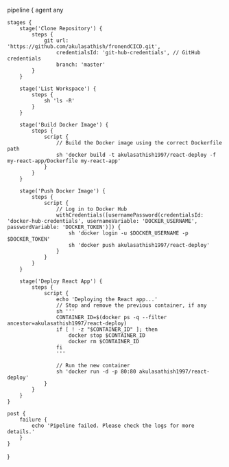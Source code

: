 pipeline {
    agent any

    stages {
        stage('Clone Repository') {
            steps {
                git url: 'https://github.com/akulasathish/fronendCICD.git',
                    credentialsId: 'git-hub-credentials', // GitHub credentials
                    branch: 'master'
            }
        }

        stage('List Workspace') {
            steps {
                sh 'ls -R'
            }
        }

        stage('Build Docker Image') {
            steps {
                script {
                    // Build the Docker image using the correct Dockerfile path
                    sh 'docker build -t akulasathish1997/react-deploy -f my-react-app/Dockerfile my-react-app'
                }
            }
        }

        stage('Push Docker Image') {
            steps {
                script {
                    // Log in to Docker Hub
                    withCredentials([usernamePassword(credentialsId: 'docker-hub-credentials', usernameVariable: 'DOCKER_USERNAME', passwordVariable: 'DOCKER_TOKEN')]) {
                        sh 'docker login -u $DOCKER_USERNAME -p $DOCKER_TOKEN'
                        sh 'docker push akulasathish1997/react-deploy'
                    }
                }
            }
        }

        stage('Deploy React App') {
            steps {
                script {
                    echo 'Deploying the React app...'
                    // Stop and remove the previous container, if any
                    sh '''
                    CONTAINER_ID=$(docker ps -q --filter ancestor=akulasathish1997/react-deploy)
                    if [ ! -z "$CONTAINER_ID" ]; then
                        docker stop $CONTAINER_ID
                        docker rm $CONTAINER_ID
                    fi
                    '''

                    // Run the new container
                    sh 'docker run -d -p 80:80 akulasathish1997/react-deploy'
                }
            }
        }
    }

    post {
        failure {
            echo 'Pipeline failed. Please check the logs for more details.'
        }
    }
}
